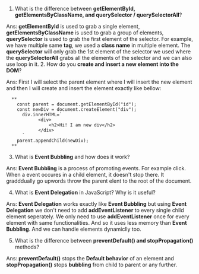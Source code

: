 1. What is the difference between **getElementById, getElementsByClassName, and querySelector / querySelectorAll**?  <br>

Ans: **getElementById** is used to grab a single element,
      **getElementsByClassName** is used to grab a group of elements,
      **querySelector** is used to grab the first element of the selector. For example, we have multiple same **tag**, we used a **class name** in multiple element. The **querySelector** will only grab the 1st element of the selector we used where the **querySelectorAll** grabs all the elements of the selector and we can also use loop in it.
2. How do you **create and insert a new element into the DOM**?<br>  

Ans: First I will select the parent element where I will insert the new element and then I will create and insert the element exactly like bellow:
      
      


      **
        const parent = document.getElementById("id");
        const newDiv = document.createElement("div");
          div.innerHTML=`
                <div>
                    <h2>Hi! I am new div</h2>
                </div>
          `
        parent.appendChild(newDiv);
      **
    
3. What is **Event Bubbling** and how does it work?<br>

Ans: **Event Bubbling** is a process of promoting events. For example click. When a event occures in a child element, it doesn't stop there. It gradddually go upwords throw the parent elent to the root of the document.

4. What is **Event Delegation** in JavaScript? Why is it useful? <br>

Ans: **Event Delegation** works exactly like **Event Bubbling** but using **Event Delegation** we don't need to add **addEventListener** to every single child element seperately. We only need to use **addEventListener** once for every element with same functionalities. And so it uses less memory than **Event Bubbling**. And we can handle elements dynamiclly too.


5. What is the difference between **preventDefault() and stopPropagation()** methods? <br> 

Ans: **preventDefault()** stops the **Default behavior** of an element and **stopPropagation()** stops **bubbling** from child to parent or any further.
